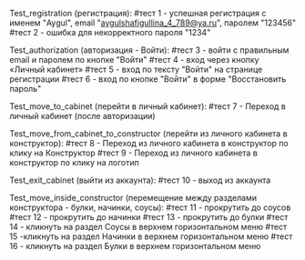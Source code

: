 Test_registration (регистрация):
#тест 1 - успешная регистрация с именем "Aygul", email "aygulshafigullina_4_789@ya.ru", паролем "123456"
#тест 2 - ошибка для некорректного пароля "1234"

Test_authorization (авторизация - Войти):
#тест 3 - войти с правильным email и паролем по кнопке "Войти"
#тест 4 - вход через кнопку «Личный кабинет»
#тест 5 - вход по тексту "Войти" на странице регистрации
#тест 6 - вход по кнопке "Войти" в форме "Восстановить пароль"

Test_move_to_cabinet (перейти в личный кабинет):
#тест 7 - Переход в личный кабинет (после авторизации)

Test_move_from_cabinet_to_constructor (перейти из личного кабинета в конструктор):
#тест 8 - Переход из личного кабинета в конструктор по клику на Конструктор
#тест 9 - Переход из личного кабинета в конструктор по клику на логотип

Test_exit_cabinet (выйти из аккаунта):
#тест 10 - выход из аккаунта

Test_move_inside_constructor (перемещение между разделами конструктора - булки, начинки, соусы):
#тест 11 - прокрутить до соусов
#тест 12 - прокрутить до начинки
#тест 13 - прокрутить до булки
#тест 14 - кликнуть на раздел Соусы в верхнем горизонтальном меню
#тест 15 -кликнуть на раздел Начинки в верхнем горизонтальном меню
#тест 16 - кликнуть на раздел Булки в верхнем горизонтальном меню
